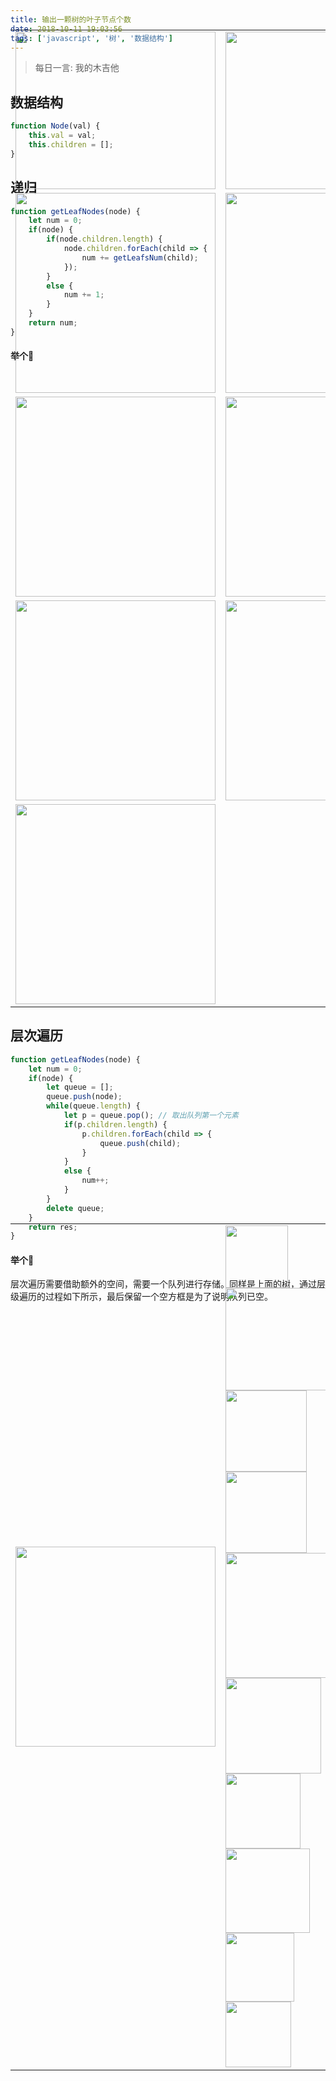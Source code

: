```yaml
---
title: 输出一颗树的叶子节点个数
date: 2018-10-11 19:03:56
tags: ['javascript', '树', '数据结构']
---
```


> 每日一言: 我的木吉他

## 数据结构

```js
function Node(val) {
    this.val = val;
    this.children = [];
}
```

## 递归

```js
function getLeafNodes(node) {
    let num = 0;
    if(node) {
        if(node.children.length) {
            node.children.forEach(child => {
                num += getLeafsNum(child);
            });
        }
        else {
            num += 1;
        }
    }
    return num;
}
```

#### 举个🌰

<table style='margin-top:-550px'>
    <tr>
        <td><img src='/images/tree1.png' width='320px' height='252'></td>
        <td><img src='/images/tree2.png' width='320px' height='252'></td>
    </tr>
    <tr>
        <td><img src='/images/tree3.png' width='320px'></td>
        <td><img src='/images/tree4.png' width='320px'></td>
    </tr>
     <tr>
        <td><img src='/images/tree5.png' width='320px'></td>
        <td><img src='/images/tree6.png' width='320px'></td>
    </tr>
     <tr>
        <td><img src='/images/tree7.png' width='320px'></td>
        <td><img src='/images/tree8.png' width='320px'></td>
    </tr>
     <tr>
        <td><img src='/images/tree9.png' width='320px'></td>
    </tr>
</table>

## 层次遍历

```js
function getLeafNodes(node) {
    let num = 0;
    if(node) {
        let queue = [];
        queue.push(node);
        while(queue.length) {
            let p = queue.pop(); // 取出队列第一个元素
            if(p.children.length) {
                p.children.forEach(child => {
                    queue.push(child);
                }
            }
            else {
                num++;
            }
        }
        delete queue;
    }
    return res;
}
```

#### 举个🌰

层次遍历需要借助额外的空间，需要一个队列进行存储。同样是上面的树，通过层级遍历的过程如下所示，最后保留一个空方框是为了说明队列已空。

<table style='margin-top: -140px'>
    <tr>
        <td><img src='/images/tree10.png' width='320px'></td>
        <td>
            <img src='/images/tree11.png' width='100px' style='margin: 0'>
            <img src='/images/tree12.png' width='164px' style='margin: 0'>
            <img src='/images/tree13.png' width='130px' style='margin: 0'>
            <img src='/images/tree14.png' width='130px' style='margin: 0'>
            <img src='/images/tree15.png' width='200px' style='margin: 0'>
            <img src='/images/tree16.png' width='153px' style='margin: 0'>
            <img src='/images/tree17.png' width='120px' style='margin: 0'>
            <img src='/images/tree18.png' width='135px' style='margin: 0'>
            <img src='/images/tree19.png' width='110px' style='margin: 0'>
            <img src='/images/tree20.png' width='105px' style='margin: 0'>
        </td>
    </tr>
</table>

